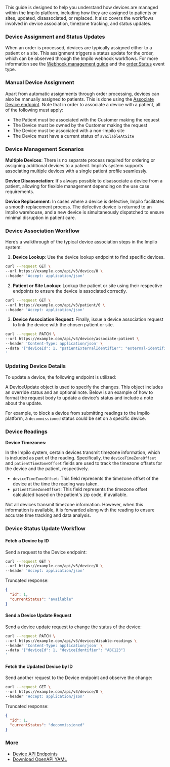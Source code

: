 This guide is designed to help you understand how devices are managed within the Impilo platform, including how they are assigned to patients or sites, updated, disassociated, or replaced. It also covers the workflows involved in device association, timezone tracking, and status updates.

### Device Assignment and Status Updates

When an order is processed, devices are typically assigned either to a patient or a site. This assignment triggers a status update for the order, which can be observed through the Impilo webhook workflows. For more information see the [Webhook management guide](/guides/webhook-management) and the [order.Status](/resources/models#webhooktype_enumerated_value_order.statusfull) event type.

### Manual Device Assignment

Apart from automatic assignments through order processing, devices can also be manually assigned to patients. This is done using the [Associate Device endpoint](/api-reference/devices/associate-device). Note that in order to associate a device with a patient, all of the following must apply:

- The Patient must be associated with the Customer making the request
- The Device must be owned by the Customer making the request
- The Device must be associated with a non-Impilo site
- The Device must have a current status of `availableAtSite`

### Device Management Scenarios

**Multiple Devices**: There is no separate process required for ordering or assigning additional devices to a patient. Impilo’s system supports associating multiple devices with a single patient profile seamlessly.

**Device Disassociation**: It's always possible to disassociate a device from a patient, allowing for flexible management depending on the use case requirements.

**Device Replacement**: In cases where a device is defective, Impilo facilitates a smooth replacement process. The defective device is returned to an Impilo warehouse, and a new device is simultaneously dispatched to ensure minimal disruption in patient care.

### Device Association Workflow

Here’s a walkthrough of the typical device association steps in the Impilo system:

1. **Device Lookup**: Use the device lookup endpoint to find specific devices.  
```bash
curl --request GET \
--url https://example.com/api/v3/device/0 \
--header 'Accept: application/json'
```

2. **Patient or Site Lookup**: Lookup the patient or site using their respective endpoints to ensure the device is associated correctly.  
```bash
curl --request GET \
--url https://example.com/api/v3/patient/0 \
--header 'Accept: application/json'
```

3. **Device Association Request**: Finally, issue a device association request to link the device with the chosen patient or site.  
```bash
curl --request PATCH \
--url https://example.com/api/v3/device/associate-patient \
--header 'Content-Type: application/json' \
--data '{"deviceId": 1, "patientExternalIdentifier": "external-identifier"}
'
```

### Updating Device Details

To update a device, the following endpoint is utilized:  


A DeviceUpdate object is used to specify the changes. This object includes an override status and an optional note. Below is an example of how to format the request body to update a device's status and include a note about the update.

For example, to block a device from submitting readings to the Impilo platform, a `decommissioned` status could be set on a specific device.

### Device Readings

**Device Timezones:**

In the Impilo system, certain devices transmit timezone information, which is included as part of the reading. Specifically, the `deviceTimeZoneOffset` and `patientTimeZoneOffset` fields are used to track the timezone offsets for the device and the patient, respectively.

- `deviceTimeZoneOffset`: This field represents the timezone offset of the device at the time the reading was taken.
- `patientTimeZoneOffset`: This field represents the timezone offset calculated based on the patient's zip code, if available.

Not all devices transmit timezone information. However, when this information is available, it is forwarded along with the reading to ensure accurate time tracking and data analysis.

### Device Status Update Workflow

#### Fetch a Device by ID

Send a request to the Device endpoint:  
```bash
curl --request GET \
--url https://example.com/api/v3/device/0 \
--header 'Accept: application/json'
```

Truncated response:

```json
{
  "id": 1,
  "currentStatus": "available"
}
```

#### Send a Device Update Request

Send a device update request to change the status of the device:  
```bash
curl --request PATCH \
--url https://example.com/api/v3/device/disable-readings \
--header 'Content-Type: application/json' \
--data '{"deviceId": 1, "deviceIdentifier": "ABC123"}
'
```

#### Fetch the Updated Device by ID

Send another request to the Device endpoint and observe the change:  
```bash
curl --request GET \
--url https://example.com/api/v3/device/0 \
--header 'Accept: application/json'
```

Truncated response:

```json
{
  "id": 1,
  "currentStatus": "decommissioned"
}
```

### More

- [Device API Endpoints](/api-reference/devices)
- [Download OpenAPI YAML](javascript:window.print())
